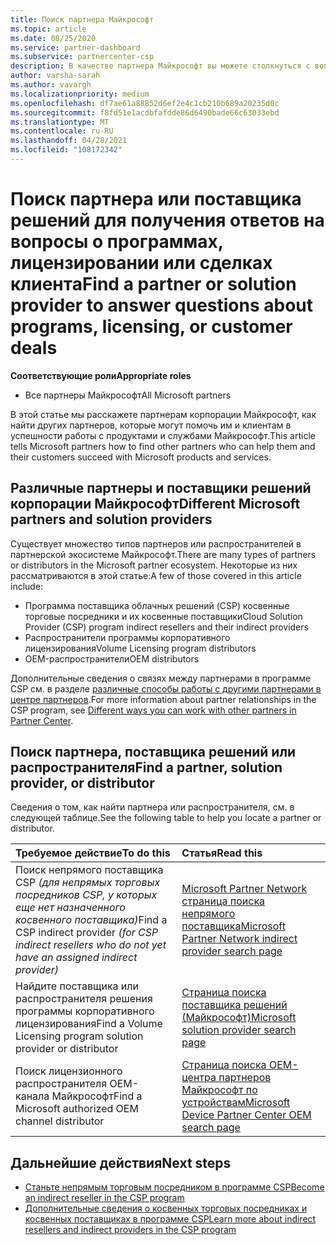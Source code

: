 ```yaml
---
title: Поиск партнера Майкрософт
ms.topic: article
ms.date: 08/25/2020
ms.service: partner-dashboard
ms.subservice: partnercenter-csp
description: В качестве партнера Майкрософт вы можете столкнуться с вопросами о том, как помочь клиентам или конкретным программам. Найдите других партнеров, которые могут помочь.
author: varsha-sarah
ms.author: vavargh
ms.localizationpriority: medium
ms.openlocfilehash: df7ae61a88852d6ef2e4c1cb210b689a20235d0c
ms.sourcegitcommit: f8fd51e1acdbfafdde86d6490bade66c63033ebd
ms.translationtype: MT
ms.contentlocale: ru-RU
ms.lasthandoff: 04/28/2021
ms.locfileid: "108172342"
---
```

# <a name="find-a-partner-or-solution-provider-to-answer-questions-about-programs-licensing-or-customer-deals"></a><span data-ttu-id="6c362-104">Поиск партнера или поставщика решений для получения ответов на вопросы о программах, лицензировании или сделках клиента</span><span class="sxs-lookup"><span data-stu-id="6c362-104">Find a partner or solution provider to answer questions about programs, licensing, or customer deals</span></span> 

<span data-ttu-id="6c362-105">**Соответствующие роли**</span><span class="sxs-lookup"><span data-stu-id="6c362-105">**Appropriate roles**</span></span>

- <span data-ttu-id="6c362-106">Все партнеры Майкрософт</span><span class="sxs-lookup"><span data-stu-id="6c362-106">All Microsoft partners</span></span>

<span data-ttu-id="6c362-107">В этой статье мы расскажете партнерам корпорации Майкрософт, как найти других партнеров, которые могут помочь им и клиентам в успешности работы с продуктами и службами Майкрософт.</span><span class="sxs-lookup"><span data-stu-id="6c362-107">This article tells Microsoft partners how to find other partners who can help them and their customers succeed with Microsoft products and services.</span></span>

## <a name="different-microsoft-partners-and-solution-providers"></a><span data-ttu-id="6c362-108">Различные партнеры и поставщики решений корпорации Майкрософт</span><span class="sxs-lookup"><span data-stu-id="6c362-108">Different Microsoft partners and solution providers</span></span>

<span data-ttu-id="6c362-109">Существует множество типов партнеров или распространителей в партнерской экосистеме Майкрософт.</span><span class="sxs-lookup"><span data-stu-id="6c362-109">There are many types of partners or distributors in the Microsoft partner ecosystem.</span></span> <span data-ttu-id="6c362-110">Некоторые из них рассматриваются в этой статье:</span><span class="sxs-lookup"><span data-stu-id="6c362-110">A few of those covered in this article include:</span></span>

- <span data-ttu-id="6c362-111">Программа поставщика облачных решений (CSP) косвенные торговые посредники и их косвенные поставщики</span><span class="sxs-lookup"><span data-stu-id="6c362-111">Cloud Solution Provider (CSP) program indirect resellers and their indirect providers</span></span>
- <span data-ttu-id="6c362-112">Распространители программы корпоративного лицензирования</span><span class="sxs-lookup"><span data-stu-id="6c362-112">Volume Licensing program distributors</span></span>
- <span data-ttu-id="6c362-113">OEM-распространители</span><span class="sxs-lookup"><span data-stu-id="6c362-113">OEM distributors</span></span>

<span data-ttu-id="6c362-114">Дополнительные сведения о связях между партнерами в программе CSP см. в разделе [различные способы работы с другими партнерами в центре партнеров](work-with-other-partners.md).</span><span class="sxs-lookup"><span data-stu-id="6c362-114">For more information about partner relationships in the CSP program, see [Different ways you can work with other partners in Partner Center](work-with-other-partners.md).</span></span>

## <a name="find-a-partner-solution-provider-or-distributor"></a><span data-ttu-id="6c362-115">Поиск партнера, поставщика решений или распространителя</span><span class="sxs-lookup"><span data-stu-id="6c362-115">Find a partner, solution provider, or distributor</span></span>

<span data-ttu-id="6c362-116">Сведения о том, как найти партнера или распространителя, см. в следующей таблице.</span><span class="sxs-lookup"><span data-stu-id="6c362-116">See the following table to help you locate a partner or distributor.</span></span>

|<span data-ttu-id="6c362-117">Требуемое действие</span><span class="sxs-lookup"><span data-stu-id="6c362-117">To do this</span></span>  | <span data-ttu-id="6c362-118">Статья</span><span class="sxs-lookup"><span data-stu-id="6c362-118">Read this</span></span>  |
|:------------------|:--------------- |
|<span data-ttu-id="6c362-119">Поиск непрямого поставщика CSP *(для непрямых торговых посредников CSP, у которых еще нет назначенного косвенного поставщика)*</span><span class="sxs-lookup"><span data-stu-id="6c362-119">Find a CSP indirect provider *(for CSP indirect resellers who do not yet have an assigned indirect provider)*</span></span> | [<span data-ttu-id="6c362-120">Microsoft Partner Network страница поиска непрямого поставщика</span><span class="sxs-lookup"><span data-stu-id="6c362-120">Microsoft Partner Network indirect provider search page</span></span>](https://partner.microsoft.com/membership/cloud-solution-provider/find-a-provider)  |
|<span data-ttu-id="6c362-121">Найдите поставщика или распространителя решения программы корпоративного лицензирования</span><span class="sxs-lookup"><span data-stu-id="6c362-121">Find a Volume Licensing program solution provider or distributor</span></span>  | [<span data-ttu-id="6c362-122">Страница поиска поставщика решений (Майкрософт)</span><span class="sxs-lookup"><span data-stu-id="6c362-122">Microsoft solution provider search page</span></span>](https://www.microsoft.com/solution-providers/home)  |
|<span data-ttu-id="6c362-123">Поиск лицензионного распространителя OEM-канала Майкрософт</span><span class="sxs-lookup"><span data-stu-id="6c362-123">Find a Microsoft authorized OEM channel distributor</span></span>  | [<span data-ttu-id="6c362-124">Страница поиска OEM-центра партнеров Майкрософт по устройствам</span><span class="sxs-lookup"><span data-stu-id="6c362-124">Microsoft Device Partner Center OEM search page</span></span>](https://devicepartner.microsoft.com/connect/distributor)  |

## <a name="next-steps"></a><span data-ttu-id="6c362-125">Дальнейшие действия</span><span class="sxs-lookup"><span data-stu-id="6c362-125">Next steps</span></span>

- [<span data-ttu-id="6c362-126">Станьте непрямым торговым посредником в программе CSP</span><span class="sxs-lookup"><span data-stu-id="6c362-126">Become an indirect reseller in the CSP program</span></span>](https://partner.microsoft.com/licensing)
- [<span data-ttu-id="6c362-127">Дополнительные сведения о косвенных торговых посредниках и косвенных поставщиках в программе CSP</span><span class="sxs-lookup"><span data-stu-id="6c362-127">Learn more about indirect resellers and indirect providers in the CSP program</span></span>](work-with-other-partners.md)